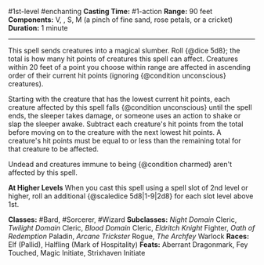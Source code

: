 #1st-level #enchanting
**Casting Time:** #1-action
**Range:** 90 feet
**Components:** V, , S, M (a pinch of fine sand, rose petals, or a cricket)
**Duration:** 1 minute

---

This spell sends creatures into a magical slumber. Roll {@dice 5d8}; the total is how many hit points of creatures this spell can affect. Creatures within 20 feet of a point you choose within range are affected in ascending order of their current hit points (ignoring {@condition unconscious} creatures).

Starting with the creature that has the lowest current hit points, each creature affected by this spell falls {@condition unconscious} until the spell ends, the sleeper takes damage, or someone uses an action to shake or slap the sleeper awake. Subtract each creature's hit points from the total before moving on to the creature with the next lowest hit points. A creature's hit points must be equal to or less than the remaining total for that creature to be affected.

Undead and creatures immune to being {@condition charmed} aren't affected by this spell.

**At Higher Levels**
When you cast this spell using a spell slot of 2nd level or higher, roll an additional {@scaledice 5d8|1-9|2d8} for each slot level above 1st.

**Classes:** #Bard, #Sorcerer, #Wizard
**Subclasses:** *Night Domain* Cleric, *Twilight Domain* Cleric, *Blood Domain* Cleric, *Eldritch Knight* Fighter, *Oath of Redemption* Paladin, *Arcane Trickster* Rogue, *The Archfey* Warlock
**Races:** Elf (Pallid), Halfling (Mark of Hospitality)
**Feats:** Aberrant Dragonmark, Fey Touched, Magic Initiate, Strixhaven Initiate
